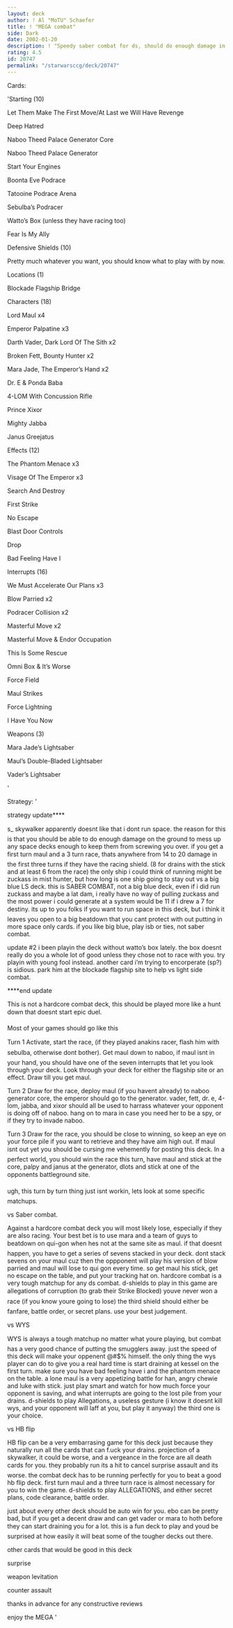 ```yaml
---
layout: deck
author: ! Al "MoTU" Schaefer
title: ! "MEGA combat"
side: Dark
date: 2002-01-20
description: ! "Speedy saber combat for ds, should do enough damage in the first couple of turns to put your opponent out for the game."
rating: 4.5
id: 20747
permalink: "/starwarsccg/deck/20747"
---
```

Cards: 

'Starting  (10)


Let Them Make The First Move/At Last we Will Have Revenge

Deep Hatred

Naboo  Theed Palace Generator Core

Naboo  Theed Palace Generator

Start Your Engines

Boonta Eve Podrace

Tatooine  Podrace Arena

Sebulba’s Podracer

Watto’s Box (unless they have racing too)

Fear Is My Ally


Defensive Shields (10)


Pretty much whatever you want, you should know what to play with by now.


Locations  (1)


Blockade Flagship Bridge



Characters  (18)


Lord Maul x4

Emperor Palpatine x3

Darth Vader, Dark Lord Of The Sith x2

Broken Fett, Bounty Hunter x2

Mara Jade, The Emperor’s Hand x2

Dr. E & Ponda Baba

4-LOM With Concussion Rifle

Prince Xixor

Mighty Jabba

Janus Greejatus


Effects  (12)


The Phantom Menace x3

Visage Of The Emperor x3

Search And Destroy

First Strike

No Escape

Blast Door Controls

Drop

Bad Feeling Have I



Interrupts  (16)


We Must Accelerate Our Plans x3

Blow Parried x2

Podracer Collision x2

Masterful Move x2

Masterful Move & Endor Occupation

This Is Some Rescue

Omni Box & It’s Worse

Force Field

Maul Strikes

Force Lightning

I Have You Now


Weapons  (3)


Mara Jade’s Lightsaber

Maul’s Double-Bladed Lightsaber

Vader’s Lightsaber

'

Strategy: '

strategy update****


s_ skywalker apparently doesnt like that i dont run space.  the reason for this is that you should be able to do enough damage on the ground to mess up any space decks enough to keep them from screwing you over.  if you get a first turn maul and a 3 turn race, thats anywhere from 14 to 20 damage in the first three turns if they have the racing shield.  (8 for drains with the stick and at least 6 from the race)  the only ship i could think of running might be zuckass in mist hunter, but how long is one ship going to stay out vs a big blue LS deck.  this is SABER COMBAT, not a big blue deck, even if i did run zuckass and maybe a lat dam, i really have no way of pulling zuckass and the most power i could generate at a system would be 11 if i drew a 7 for destiny.  its up to you folks if you want to run space in this deck, but i think it leaves you open to a big beatdown that you cant protect with out putting in more space only cards.  if you like big blue, play isb or ties, not saber combat.



update #2  i been playin the deck without watto’s box lately.  the box doesnt really do you a whole lot of good unless they chose not to race with you.  try playin with young fool instead.  another card i’m trying to encorperate (sp?) is sidious.  park him at the blockade flagship site to help vs light side combat.



****end update



This is not a hardcore combat deck, this should be played more like a hunt down that doesnt start epic duel.  


Most of your games should go like this


Turn 1  Activate, start the race, (if they played anakins racer, flash him with sebulba, otherwise dont bother).  Get maul down to naboo, if maul isnt in your hand, you should have one of the seven interrupts that let you look through your deck.  Look through your deck for either the flagship site or an effect.  Draw till you get maul.


Turn 2  Draw for the race, deploy maul (if you havent already) to naboo generator core, the emperor should go to the generator.  vader, fett, dr. e, 4-lom, jabba, and xixor should all be used to harrass whatever your opponent is doing off of naboo.  hang on to mara in case you need her to be a spy, or if they try to invade naboo.  


Turn 3 Draw for the race, you should be close to winning, so keep an eye on your force pile if you want to retrieve and they have aim high out.  If maul isnt out yet you should be cursing me vehemently for posting this deck.  In a perfect world, you should win the race this turn, have maul and stick at the core, palpy and janus at the generator, dlots and stick at one of the opponents battleground site.  



ugh, this turn by turn thing just isnt workin, lets look at some specific matchups.


 vs Saber combat.


Against a hardcore combat deck you will most likely lose, especially if they are also racing.  Your best bet is to use mara and a team of guys to beatdown on qui-gon when hes not at the same site as maul.  if that doesnt happen, you have to get a series of sevens stacked in your deck.  dont stack sevens on your maul cuz then the oppponent will play his version of blow parried and maul will lose to qui gon every time.  so get maul his stick, get no escape on the table, and put your tracking hat on.  hardcore combat is a very tough matchup for any ds combat.  d-shields to play in this game are  allegations of corruption (to grab their Strike Blocked) youve never won a race (if you know youre going to lose) the third shield should either be fanfare, battle order, or secret plans.  use your best judgement.


 vs WYS


WYS is always a tough matchup no matter what youre playing, but combat has a very good chance of putting the smugglers away.  just the speed of this deck will make your oppenent @#$% himself.  the only thing the wys player can do to give you a real hard time is start draining at kessel on the first turn.  make sure you have bad feeling have i and the phantom menace on the table.  a lone maul is a very appetizing battle for han, angry chewie and luke with stick.  just play smart and watch for how much force your opponent is saving, and what interrupts are going to the lost pile from your drains.  d-shields to play  Allegations, a useless gesture (i know it doesnt kill wys, and your opponent will laff at you, but play it anyway) the third one is your choice.


vs HB flip


HB flip can be a very embarrasing game for this deck just because they naturally run all the cards that can f.uck your drains.  projection of a skywalker, it could be worse, and a vergeance in the force are all death cards for you.  they probably run its a hit to cancel surprise assault and its worse.  the combat deck has to be running perfectly for you to beat a good hb flip deck.  first turn maul and a three turn race is almost necessary for you to win the game.  d-shields to play  ALLEGATIONS, and either secret plans, code clearance, battle order.


just about every other deck should be auto win for you.  ebo can be pretty bad, but if you get a decent draw and can get vader or mara to hoth before they can start draining you for a lot.  this is a fun deck to play and youd be surprised at how easily it will beat some of the tougher decks out there.  


other cards that would be good in this deck


surprise

weapon levitation

counter assault



thanks in advance for any constructive reviews


enjoy the MEGA    '
